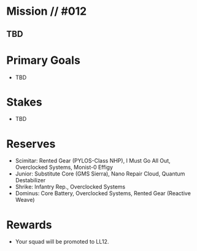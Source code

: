 # Mission // #012
## TBD
# Primary Goals
- TBD

# Stakes
- TBD

# Reserves
- Scimitar: Rented Gear (PYLOS-Class NHP), I Must Go All Out, Overclocked Systems, Monist-0 Effigy
- Junior: Substitute Core (GMS Sierra), Nano Repair Cloud, Quantum Destabilizer
- Shrike: Infantry Rep., Overclocked Systems
- Dominus: Core Battery, Overclocked Systems, Rented Gear (Reactive Weave)

# Rewards
- Your squad will be promoted to LL12.
